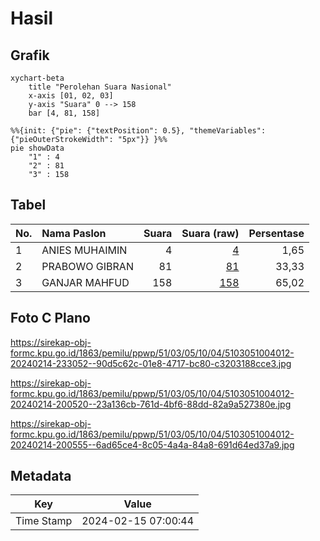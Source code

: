 # Hasil

## Grafik

```mermaid
xychart-beta
    title "Perolehan Suara Nasional"
    x-axis [01, 02, 03]
    y-axis "Suara" 0 --> 158
    bar [4, 81, 158]
```

```mermaid
%%{init: {"pie": {"textPosition": 0.5}, "themeVariables": {"pieOuterStrokeWidth": "5px"}} }%%
pie showData
    "1" : 4
    "2" : 81
    "3" : 158
```

## Tabel

| No. | Nama Paslon    | Suara | Suara (raw) | Persentase |
|:--- |:-------------- | -----:| -----------:| ----------:|
| 1   | ANIES MUHAIMIN | 4     | [4][p-1]    | 1,65       |
| 2   | PRABOWO GIBRAN | 81    | [81][p-2]   | 33,33      |
| 3   | GANJAR MAHFUD  | 158   | [158][p-3]  | 65,02      |


[p-1]: https://github.com/gigit-pemilu/pemilu-2024/blob/main/pilpres/hitung-suara/sub/51-bali/sub/03-badung/sub/05-kuta-selatan/sub/1004-benoa/sub/012-tps/sub/paslon-1.txt
[p-2]: https://github.com/gigit-pemilu/pemilu-2024/blob/main/pilpres/hitung-suara/sub/51-bali/sub/03-badung/sub/05-kuta-selatan/sub/1004-benoa/sub/012-tps/sub/paslon-2.txt
[p-3]: https://github.com/gigit-pemilu/pemilu-2024/blob/main/pilpres/hitung-suara/sub/51-bali/sub/03-badung/sub/05-kuta-selatan/sub/1004-benoa/sub/012-tps/sub/paslon-3.txt

## Foto C Plano

https://sirekap-obj-formc.kpu.go.id/1863/pemilu/ppwp/51/03/05/10/04/5103051004012-20240214-233052--90d5c62c-01e8-4717-bc80-c3203188cce3.jpg

https://sirekap-obj-formc.kpu.go.id/1863/pemilu/ppwp/51/03/05/10/04/5103051004012-20240214-200520--23a136cb-761d-4bf6-88dd-82a9a527380e.jpg

https://sirekap-obj-formc.kpu.go.id/1863/pemilu/ppwp/51/03/05/10/04/5103051004012-20240214-200555--6ad65ce4-8c05-4a4a-84a8-691d64ed37a9.jpg


## Metadata

| Key        | Value               |
| ---------- | ------------------- |
| Time Stamp | 2024-02-15 07:00:44 |




